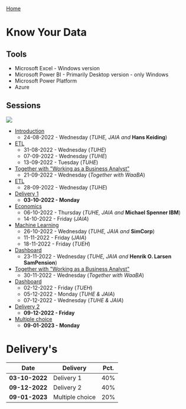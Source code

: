 [Home](../README.md)
# Know Your Data

## Tools

- Microsoft Excel - Windows version
- Microsoft Power BI - Primarily Desktop version - only Windows
- Microsoft Power Platform
- Azure

## Sessions

![](./image/oversigt.jpg)

- [Introduction](./introduction/README.md)
    - 24-08-2022 - Wednesday (*TUHE, JAIA and* **Hans Keiding**)
- [ETL](./etl/README.md)
    - 31-08-2022 - Wednesday (*TUHE*)
    - 07-09-2022 - Wednesday (*TUHE*)
    - 13-09-2022 - Tuesday (*TUHE*)
- [Together with "Working as a Business Analyst"](./waaba/README.md)
    - 21-09-2022 - Wednesday (*Together with WaaBA*)
- [ETL](./etl/README.md)    
    - 28-09-2022 - Wednesday (*TUHE*)
- [Delivery 1](./delivery/README.md)
    - **03-10-2022 - Monday**
- [Economics](./economics/README.md)
    - 06-10-2022 - Thursday (*TUHE, JAIA and* **Michael Spenner IBM**)
    - 14-10-2022 - Friday (*JAIA*)
- [Machine Learning](./machinelearning/README.md)
    - 26-10-2022 - Wednesday (*TUHE, JAIA and* **SimCorp**)
    - 11-11-2022 - Friday (*JAIA*)
    - 18-11-2022 - Friday (*TUEH*)
- [Dashboard](./dashboard/README.md)
    - 23-11-2022 - Wednesday (*TUHE, JAIA and* **Henrik O. Larsen SamPension**)
- [Together with "Working as a Business Analyst"](./waaba/README.md)
    - 30-11-2022 - Wednesday (*Together with WaaBA*)
- [Dashboard](./dashboard/README.md)
    - 02-12-2022 - Friday (*TUEH*)
    - 05-12-2022 - Monday (*TUHE & JAIA*)
    - 07-12-2022 - Wednesday (*TUHE & JAIA*)
- [Delivery 2](./delivery/README.md)
    - **09-12-2022 - Friday**
- [Multiple choice](./delivery/README.md)
    - **09-01-2023 - Monday**

# Delivery's

| **Date**       | **Delivery**    | **Pct.** |
|----------------|-----------------|----------|
| **03-10-2022** | Delivery 1      | 40%      |
| **09-12-2022** | Delivery 2      | 40%      |
| **09-01-2023** | Multiple choice | 20%      |